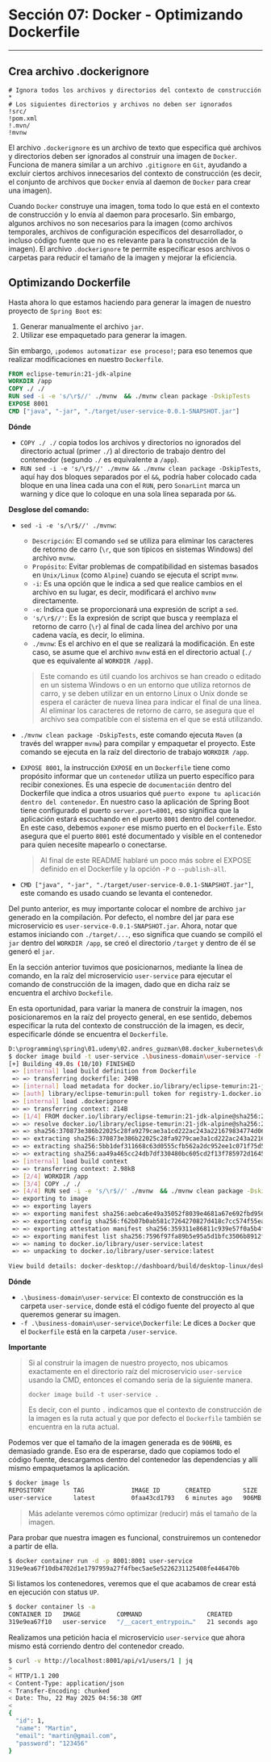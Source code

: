 # Sección 07: Docker - Optimizando Dockerfile

---

## Crea archivo .dockerignore

````dockerignore
# Ignora todos los archivos y directorios del contexto de construcción
*
# Los siguientes directorios y archivos no deben ser ignorados
!src/
!pom.xml
!.mvn/
!mvnw
````

El archivo `.dockerignore` es un archivo de texto que especifica qué archivos y directorios deben ser ignorados al
construir una imagen de `Docker`. Funciona de manera similar a un archivo `.gitignore` en `Git`, ayudando a excluir
ciertos archivos innecesarios del contexto de construcción (es decir, el conjunto de archivos que `Docker` envía al
daemon de `Docker` para crear una imagen).

Cuando `Docker` construye una imagen, toma todo lo que está en el contexto de construcción y lo envía al daemon para
procesarlo. Sin embargo, algunos archivos no son necesarios para la imagen (como archivos temporales, archivos de
configuración específicos del desarrollador, o incluso código fuente que no es relevante para la construcción de la
imagen). El archivo `.dockerignore` te permite especificar esos archivos o carpetas para reducir el tamaño de la imagen
y mejorar la eficiencia.

## Optimizando Dockerfile

Hasta ahora lo que estamos haciendo para generar la imagen de nuestro proyecto de `Spring Boot` es:

1. Generar manualmente el archivo `jar`.
2. Utilizar ese empaquetado para generar la imagen.

Sin embargo, `¡podemos automatizar ese proceso!`; para eso tenemos que realizar modificaciones en nuestro `Dockerfile`.

````dockerfile
FROM eclipse-temurin:21-jdk-alpine
WORKDIR /app
COPY ./ ./
RUN sed -i -e 's/\r$//' ./mvnw  && ./mvnw clean package -DskipTests
EXPOSE 8001
CMD ["java", "-jar", "./target/user-service-0.0.1-SNAPSHOT.jar"]
````

**Dónde**

- `COPY ./ ./` copia todos los archivos y directorios no ignorados del directorio actual (primer `./`) al directorio de
  trabajo dentro del contenedor (segundo `./` es equivalente a `/app`).
- `RUN sed -i -e 's/\r$//' ./mvnw && ./mvnw clean package -DskipTests`, aquí hay dos bloques separados por el `&&`,
  podría haber colocado cada bloque en una línea cada una con el `RUN`, pero `SonarLint` marca un warning y dice que lo
  coloque en una sola línea separada por `&&`.

**Desglose del comando:**

- `sed -i -e 's/\r$//' ./mvnw`:
    - `Descripción`: El comando `sed` se utiliza para eliminar los caracteres de retorno de carro (`\r`, que son típicos
      en sistemas Windows) del archivo `mvnw`.
    - `Propósito`: Evitar problemas de compatibilidad en sistemas basados en `Unix/Linux` (como `Alpine`) cuando se
      ejecuta el script `mvnw`.
    - `-i`: Es una opción que le indica a sed que realice cambios en el archivo en su lugar, es decir, modificará el
      archivo `mvnw` directamente.
    - `-e`: Indica que se proporcionará una expresión de script a `sed`.
    - `'s/\r$//'`: Es la expresión de script que busca y reemplaza el retorno de carro (`\r`) al final de cada línea
      del archivo por una cadena vacía, es decir, lo elimina.
    - `./mvnw`: Es el archivo en el que se realizará la modificación. En este caso, se asume que el archivo `mvnw` está
      en el directorio actual (`./` que es equivalente al `WORKDIR /app`).

  > Este comando es útil cuando los archivos se han creado o editado en un sistema Windows o en un entorno que
  > utiliza retornos de carro, y se deben utilizar en un entorno Linux o Unix donde se espera el carácter de nueva
  > línea para indicar el final de una línea. Al eliminar los caracteres de retorno de carro, se asegura que el
  > archivo sea compatible con el sistema en el que se está utilizando.

- `./mvnw clean package -DskipTests`, este comando ejecuta `Maven` (a través del wrapper `mvnw`) para compilar y
  empaquetar el proyecto. Este comando se ejecuta en la raíz del directorio de trabajo `WORKDIR /app`.


- `EXPOSE 8001`, la instrucción `EXPOSE` en un `Dockerfile` tiene como propósito informar que un `contenedor` utiliza un
  puerto específico para recibir conexiones. Es una especie de `documentación` dentro del Dockerfile que indica a otros
  usuarios qué `puerto expone tu aplicación dentro del contenedor`. En nuestro caso la aplicación de Spring Boot tiene
  configurado el puerto `server.port=8001`, eso significa que la aplicación estará escuchando en el puerto `8001` dentro
  del contenedor. En este caso, debemos `exponer` ese mismo puerto en el `Dockerfile`. Esto asegura que el puerto `8001`
  esté documentado y visible en el contenedor para quien necesite mapearlo o conectarse.
  > Al final de este README hablaré un poco más sobre el EXPOSE definido en el Dockerfile y la opción `-P` o
  > `--publish-all`.


- `CMD ["java", "-jar", "./target/user-service-0.0.1-SNAPSHOT.jar"]`, este comando es usado cuando se levanta el
  contenedor.

Del punto anterior, es muy importante colocar el nombre de archivo `jar` generado en la compilación.
Por defecto, el nombre del jar para ese microservicio es `user-service-0.0.1-SNAPSHOT.jar`. Ahora, notar que
estamos iniciando con `./target/...`, eso significa que cuando se compiló el `jar` dentro del `WORKDIR /app`, se creó
el directorio `/target` y dentro de él se generó el  `jar`.

En la sección anterior tuvimos que posicionarnos, mediante la línea de comando, en la raíz del microservicio
`user-service` para ejecutar el comando de construcción de la imagen, dado que en dicha raíz se encuentra el archivo
`Dockefile`.

En esta oportunidad, para variar la manera de construir la imagen, nos posicionaremos en la raíz del proyecto general,
en ese sentido, debemos especificar la ruta del contexto de construcción de la imagen, es decir, especificarle dónde
se encuentra el `Dockerfile`.

````bash
D:\programming\spring\01.udemy\02.andres_guzman\08.docker_kubernetes\docker-kubernetes (feature/section-7)                            
$ docker image build -t user-service .\business-domain\user-service -f .\business-domain\user-service\Dockerfile                      
[+] Building 49.0s (10/10) FINISHED                                                                                                   
 => [internal] load build definition from Dockerfile                                                                                  
 => => transferring dockerfile: 249B                                                                                                  
 => [internal] load metadata for docker.io/library/eclipse-temurin:21-jdk-alpine                                                      
 => [auth] library/eclipse-temurin:pull token for registry-1.docker.io                                                                
 => [internal] load .dockerignore                                                                                                     
 => => transferring context: 214B                                                                                                     
 => [1/4] FROM docker.io/library/eclipse-temurin:21-jdk-alpine@sha256:2f2f553ce09d25e2d2f0f521ab94cd73f70c9b21327a29149c23a2b63b8e29a0
 => => resolve docker.io/library/eclipse-temurin:21-jdk-alpine@sha256:2f2f553ce09d25e2d2f0f521ab94cd73f70c9b21327a29149c23a2b63b8e29a0
 => => sha256:370873e386b22025c28fa9279cae3a1cd222ac243a221679834774d0620fa7f3 157.86MB / 157.86MB                                    
 => => extracting sha256:370873e386b22025c28fa9279cae3a1cd222ac243a221679834774d0620fa7f3                                             
 => => extracting sha256:5bb1def311668c63d0555cfb562a2dc952ee1c071f75d5f1805f7e6383c36365                                             
 => => extracting sha256:aa49a465cc24db7df330480bc605cd2f13f785972d1645eeff0397c467e58380                                             
 => [internal] load build context                                                                                                     
 => => transferring context: 2.98kB                                                                                                   
 => [2/4] WORKDIR /app                                                                                                                
 => [3/4] COPY ./ ./                                                                                                                  
 => [4/4] RUN sed -i -e 's/\r$//' ./mvnw  && ./mvnw clean package -DskipTests                                                         
 => exporting to image                                                                                                                
 => => exporting layers                                                                                                               
 => => exporting manifest sha256:aebca6e49a35052f8039e4681a67e692fbd9567eb5924a5398ba1da4b2077d78                                     
 => => exporting config sha256:f62b07b0ab581c7264270827d418c7cc574f55ea1672a1b1b81831ce00c53b92                                       
 => => exporting attestation manifest sha256:359311e86811c939e57f0a5b4f28fca3b033b0dc74a2d23c4ee28a733b443f3e                         
 => => exporting manifest list sha256:7596f97fa89b5e95a5d1bfc3506b8912fb66462c616657fdc2b46f50880a0cf2                                
 => => naming to docker.io/library/user-service:latest                                                                                
 => => unpacking to docker.io/library/user-service:latest                                                                             
                                                                                                                                      
View build details: docker-desktop://dashboard/build/desktop-linux/desktop-linux/u9145epeyakn1ve6sqhekac8h                                                             
````

**Dónde**

- `.\business-domain\user-service`: El contexto de construcción es la carpeta `user-service`, donde está el código
  fuente del proyecto al que queremos generar su imagen.
- `-f .\business-domain\user-service\Dockerfile`: Le dices a `Docker` que el `Dockerfile` está en la carpeta
  `/user-service`.

**Importante**
> Si al construir la imagen de nuestro proyecto, nos ubicamos exactamente en el directorio raíz del microservicio
> `user-service` usando la CMD, entonces el comando sería de la siguiente manera.
>
> `docker image build -t user-service .`
>
> Es decir, con el punto `.` indicamos que el contexto de construcción de la imagen es la ruta actual y que por defecto
> el `Dockerfile` también se encuentra en la ruta actual.

Podemos ver que el tamaño de la imagen generada es de `906MB`, es demasiado grande. Eso era de esperarse, dado que
copiamos todo el código fuente, descargamos dentro del contenedor las dependencias y allí mismo empaquetamos la
aplicación.

````bash
$ docker image ls
REPOSITORY        TAG             IMAGE ID       CREATED         SIZE
user-service      latest          0faa43cd1793   6 minutes ago   906MB
````

> Más adelante veremos cómo optimizar (reducir) más el tamaño de la imagen.

Para probar que nuestra imagen es funcional, construiremos un contenedor a partir de ella.

````bash
$ docker container run -d -p 8001:8001 user-service
319e9ea67f10db4702d1e1797959a27f4fbec5ae5e5226231125408fe446470b
````

Si listamos los contenedores, veremos que el que acabamos de crear está en ejecución con status `UP`.

````bash
$ docker container ls -a
CONTAINER ID   IMAGE          COMMAND                  CREATED          STATUS          PORTS                    NAMES
319e9ea67f10   user-service   "/__cacert_entrypoin…"   21 seconds ago   Up 20 seconds   0.0.0.0:8001->8001/tcp   compassionate_elgamal
````

Realizamos una petición hacia el microservicio `user-service` que ahora mismo está corriendo dentro del contenedor
creado.

````bash
$ curl -v http://localhost:8001/api/v1/users/1 | jq
>
< HTTP/1.1 200
< Content-Type: application/json
< Transfer-Encoding: chunked
< Date: Thu, 22 May 2025 04:56:38 GMT
<
{
  "id": 1,
  "name": "Martin",
  "email": "martin@gmail.com",
  "password": "123456"
}
````
